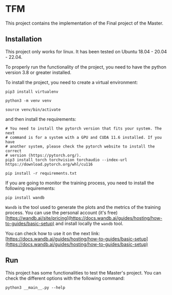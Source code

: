 # TFM

This project contains the implementation of the Final project of the Master.


## Installation

This project only works for linux. It has been tested on Ubuntu 18.04 - 20.04 - 22.04.

To properly run the functionality of the project, you need to have the python
version 3.8 or greater installed.

To install the project, you need to create a virtual environment:

```shell
pip3 install virtualenv

python3 -m venv venv

source venv/bin/activate
```

and then install the requirements:

```shell
# You need to install the pytorch version that fits your system. The next
# command is for a system with a GPU and CUDA 11.6 installed. If you have
# another system, please check the pytorch website to install the correct
# version (https://pytorch.org/).
pip3 install torch torchvision torchaudio --index-url https://download.pytorch.org/whl/cu116

pip install -r requirements.txt
```

If you are going to monitor the training process, you need to install the
following requirements:

```shell
pip install wandb
```

`Wandb` is the tool used to generate the plots and the metrics of the training
process. You can use the personal account (it's free) [https://wandb.ai/site/pricing](https://docs.wandb.ai/guides/hosting/how-to-guides/basic-setup)
and install locally the `wandb` tool.

You can check how to use it on the next link: [https://docs.wandb.ai/guides/hosting/how-to-guides/basic-setup](https://docs.wandb.ai/guides/hosting/how-to-guides/basic-setup)

## Run

This project has some functionalities to test the Master's project. You can
check the different options with the following command:

```shell
python3 __main__.py --help
```
